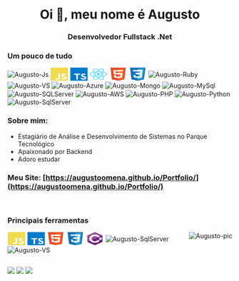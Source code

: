 <div align="center">
  <h1>Oi 👋, meu nome é Augusto</h1>
</div>
<div align="center">
  <h3>Desenvolvedor Fullstack .Net</h3>
</div>

### Um pouco de tudo
<div style="display: inline_block">
  <img align="center" alt="Augusto-Js" height="30" width="30" src="https://cdn.iconscout.com/icon/free/png-256/free-angular-3-226070.png?f=webp&amp;w=128">
  <img align="center" alt="Augusto-Js" height="30" width="40" src="https://raw.githubusercontent.com/devicons/devicon/master/icons/javascript/javascript-plain.svg">
  <img align="center" alt="Augusto-Ts" height="30" width="40" src="https://raw.githubusercontent.com/devicons/devicon/master/icons/typescript/typescript-plain.svg">
  <img align="center" alt="Augusto-React" height="30" width="40" src="https://raw.githubusercontent.com/devicons/devicon/master/icons/react/react-original.svg">
  <img align="center" alt="Augusto-HTML" height="30" width="40" src="https://raw.githubusercontent.com/devicons/devicon/master/icons/html5/html5-original.svg">
  <img align="center" alt="Augusto-CSS" height="30" width="40" src="https://raw.githubusercontent.com/devicons/devicon/master/icons/css3/css3-original.svg">
  <img align="center" alt="Augusto-Ruby" height="30" width="30" src="https://cdn-icons-png.flaticon.com/512/6132/6132219.png">
  <img align="center" alt="Augusto-VS" height="30" width="30" src="https://cdn-icons-png.flaticon.com/128/5968/5968389.png">
  <img align="center" alt="Augusto-Azure" height="30" width="30" src="https://cdn.iconscout.com/icon/free/png-256/free-azure-1868965-1583129.png?f=webp&amp;w=128">
  <img align="center" alt="Augusto-Mongo" height="30" width="30" src="https://cdn.iconscout.com/icon/free/png-256/free-mongodb-5-1175140.png?f=webp&amp;w=128">
  <img align="center" alt="Augusto-MySql" height="30" width="30" src="https://cdn.iconscout.com/icon/free/png-256/free-mysql-3521596-2945040.png?f=webp&amp;w=128">
  <img align="center" alt="Augusto-SQLServer" height="30" width="30" src="https://cdn.iconscout.com/icon/premium/png-256-thumb/sql-server-5363125-4488914.png?f=webp&amp;w=128">
  <img align="center" alt="Augusto-AWS" height="30" width="30" src="https://cdn.iconscout.com/icon/free/png-256/free-aws-1869025-1583149.png?f=webp&amp;w=128">
  <img align="center" alt="Augusto-PHP" height="30" width="30" src="https://cdn-icons-png.flaticon.com/512/5968/5968332.png">
  <img align="center" alt="Augusto-Python" height="30" width="30" src="https://cdn-icons-png.flaticon.com/512/3098/3098090.png">
  <img align="center" alt="Augusto-SqlServer" height="30" width="30" src="https://cdn-icons-png.flaticon.com/512/5968/5968364.png">

</div>

### Sobre mim:
- Estagiário de Análise e Desenvolvimento de Sistemas no Parque Tecnológico
- Apaixonado por Backend
- Adoro estudar


### Meu Site: [https://augustoomena.github.io/Portfolio/](https://augustoomena.github.io/Portfolio/)

<div style="display: inline_block"><br>

### Principais ferramentas
<div style="display: inline_block">
  <img align="center" alt="Augusto-Js" height="30" width="40" src="https://raw.githubusercontent.com/devicons/devicon/master/icons/javascript/javascript-plain.svg">
  <img align="center" alt="Augusto-Ts" height="30" width="40" src="https://raw.githubusercontent.com/devicons/devicon/master/icons/typescript/typescript-plain.svg">
  <img align="center" alt="Augusto-HTML" height="30" width="40" src="https://raw.githubusercontent.com/devicons/devicon/master/icons/html5/html5-original.svg">
  <img align="center" alt="Augusto-CSS" height="30" width="40" src="https://raw.githubusercontent.com/devicons/devicon/master/icons/css3/css3-original.svg">
  <img align="center" alt="Augusto-Csharp" height="30" width="40" src="https://raw.githubusercontent.com/devicons/devicon/master/icons/csharp/csharp-original.svg">
  <img align="center" alt="Augusto-SqlServer" height="30" width="30" src="https://cdn-icons-png.flaticon.com/512/5968/5968364.png">
  <img align="right" alt="Augusto-pic" height="150" src="https://media.giphy.com/media/tXLpxypfSXvUc/giphy.gif">
  <img align="center" alt="Augusto-VS" height="30" width="30" src="https://cdn-icons-png.flaticon.com/128/5968/5968389.png">

</div>
  
  ##
 
<div> 
 	<a href="https://api.whatsapp.com/send?phone=5524981021079&text=meu%20amigo!" target="_blank"><img src="https://img.shields.io/badge/WhatsApp-25D366?style=for-the-badge&logo=whatsapp&logoColor=white" target="_blank"></a>
  <a href = "mailto:augusto.n.omena@gmail.com"><img src="https://img.shields.io/badge/-Gmail-%23333?style=for-the-badge&logo=gmail&logoColor=white" target="_blank"></a>
  <a href="https://www.linkedin.com/in/augusto-omena-developer/" target="_blank"><img src="https://img.shields.io/badge/-LinkedIn-%230077B5?style=for-the-badge&logo=linkedin&logoColor=white" target="_blank"></a> 
</div>
